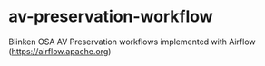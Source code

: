 # av-preservation-workflow
Blinken OSA AV Preservation workflows implemented with Airflow (https://airflow.apache.org)
